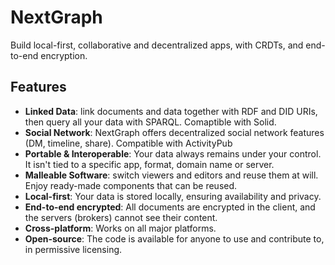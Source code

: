 # NextGraph

Build local-first, collaborative and decentralized apps, with CRDTs, and end-to-end encryption.

## Features

- **Linked Data**: link documents and data together with RDF and DID URIs, then query all your data with SPARQL. Comaptible with Solid.
- **Social Network**: NextGraph offers decentralized social network features (DM, timeline, share). Compatible with ActivityPub
- **Portable & Interoperable**: Your data always remains under your control. It isn't tied to a specific app, format, domain name or server.
- **Malleable Software**: switch viewers and editors and reuse them at will. Enjoy ready-made components that can be reused.
- **Local-first**: Your data is stored locally, ensuring availability and privacy.
- **End-to-end encrypted**: All documents are encrypted in the client, and the servers (brokers) cannot see their content.
- **Cross-platform**: Works on all major platforms.
- **Open-source**: The code is available for anyone to use and contribute to, in permissive licensing.

